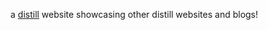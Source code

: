 a [distill](https://rstudio.github.io/distill/) website showcasing other distill websites and blogs!
